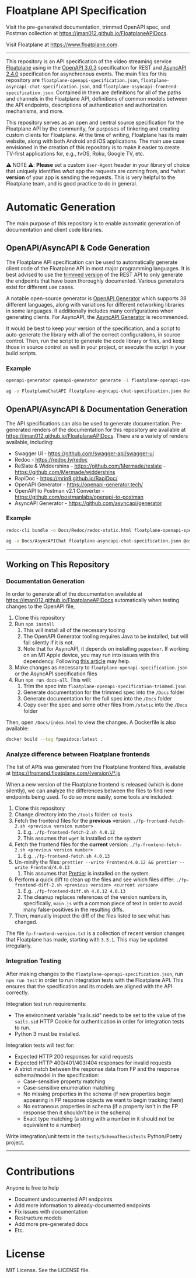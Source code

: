 # Floatplane API Specification

Visit the pre-generated documentation, trimmed OpenAPI spec, and Postman collection at https://jman012.github.io/FloatplaneAPIDocs.

Visit Floatplane at https://www.floatplane.com.

---

This repository is an API specification of the video streaming service [Floatplane](https://www.floatplane.com) using in the [OpenAPI 3.0.3](https://swagger.io/specification/) specification for REST and [AsyncAPI 2.4.0](https://www.asyncapi.com/) specification for asynchronous events. The main files for this repository are `floatplane-openapi-specification.json`, `floatplane-asyncapi-chat-specification.json`, and `floatplane-asyncapi-frontend-specification.json`. Contained in them are definitions for all of the paths and channels in the Floatplane API, definitions of common models between the API endpoints, descriptions of authentication and authorization mechanisms, and more.

This repository serves as an open and central source specification for the Floatplane API by the community, for purposes of tinkering and creating custom clients for Floatplane. At the time of writing, Floatplane has its main website, along with both Android and iOS applications. The main use case envisioned in the creation of this repository is to make it easier to create TV-first applications for, e.g., tvOS, Roku, Google TV, etc.

⚠️ NOTE ⚠️: **Please** set a custom `User-Agent` header in your library of choice that uniquely identifies *what* app the requests are coming from, and *what **version** of your app is sending the requests. This is very helpful to the Floatplane team, and is good practice to do in general.

# Automatic Generation

The main purpose of this repository is to enable automatic generation of documentation and client code libraries.

## OpenAPI/AsyncAPI & Code Generation

The Floatplane API specification can be used to automatically generate client code of the Floatplane API in most major programming languages. It is best advised to use the [trimmed version](https://jman012.github.io/FloatplaneAPIDocs/floatplane-openapi-specification-trimmed.json) of the REST API to only generate the endpoints that have been thoroughly documented. Various generators exist for different use cases. 

A notable open-source generator is [OpenAPI Generator](https://openapi-generator.tech/docs/generators) which supports 38 different languages, along with variations for different networking libraries in some languages. It additionally includes many configurations when generating clients. For AsyncAPI, the [AsyncAPI Generator](https://github.com/asyncapi/generator) is recommended.

It would be best to keep your version of the specification, and a script to auto-generate the library with all of the correct configurations, in source control. Then, run the script to generate the code library or files, and keep those in source control as well in your project, or execute the script in your build scripts.

### Example

```sh
openapi-generator openapi-generator generate -i floatplane-openapi-specification-trimmed.json -o Swift -g swift5 --library vapor
```

```sh
ag -o FloatplaneChatAPI floatplane-asyncapi-chat-specification.json @asyncapi/nodejs-template
```

## OpenAPI/AsyncAPI & Documentation Generation

The API specifications can also be used to generate documentation. Pre-generated renders of the documentation for this repository are available at https://jman012.github.io/FloatplaneAPIDocs. There are a variety of renders available, including:
- Swagger UI - https://github.com/swagger-api/swagger-ui
- Redoc - https://redoc.ly/redoc
- ReSlate & Widdershins - https://github.com/Mermade/reslate - https://github.com/Mermade/widdershins
- RapiDoc - https://mrin9.github.io/RapiDoc/
- OpenAPI Generator - https://openapi-generator.tech/
- OpenAPI to Postman v2.1 Converter - https://github.com/postmanlabs/openapi-to-postman
- AsyncAPI Generator - https://github.com/asyncapi/generator

### Example

```sh
redoc-cli bundle -o Docs/Redoc/redoc-static.html floatplane-openapi-specification.json
```

```sh
ag -o Docs/AsyncAPIChat floatplane-asyncapi-chat-specification.json @asyncapi/html-template
```

---

## Working on This Repository

### Documentation Generation

In order to generate all of the documentation available at https://jman012.github.io/FloatplaneAPIDocs automatically when testing changes to the OpenAPI file,
1. Clone this repository
2. Run `npm install`
	1. This will install all of the necessary tooling
	2. The OpenAPI Generator tooling requires Java to be installed, but will fail silently if it is not.
	3. Note that for AsyncAPI, it depends on installing `puppeteer`. If working on an M1 Apple device, you may run into issues with this dependency. Following [this article](https://linguinecode.com/post/how-to-fix-m1-mac-puppeteer-chromium-arm64-bug) may help.
3. Make changes as necessary to `floatplane-openapi-specification.json` or the AsyncAPI specification files
4. Run `npm run docs-all`. This will:
	1. Trim the spec into `floatplane-openapi-specification-trimmed.json`
	2. Generate documentation for the trimmed spec into the `/Docs` folder
	3. Generate documentation for the full spec into the `/Docs` folder
	4. Copy over the spec and some other files from `/static` into the `/Docs` folder

Then, open `/Docs/index.html` to view the changes. A Dockerfile is also available:

```sh
docker build --tag fpapidocs:latest .
```

### Analyze difference between Floatplane frontends

The list of APIs was generated from the Floatplane frontend files, available at https://frontend.floatplane.com/{version}/*.js

When a new version of the Floatplane frontend is released (which is done silently), we can analyze the differences between the files to find new endpoints being used. To do so more easily, some tools are included:

1. Clone this repository
2. Change directory into the `/tools` folder: `cd tools`
3. Fetch the frontend files for the **previous** version: `./fp-frontend-fetch-2.sh <previous version number>`
	1. E.g. `./fp-frontend-fetch-2.sh 4.0.12`
	2. This assumes that `wget` is installed on the system
4. Fetch the frontend files for the **current** version: `./fp-frontend-fetch-2.sh <previous version number>`
	1. E.g. `./fp-frontend-fetch.sh 4.0.13`
5. Un-minify the files: `prettier --write Frontend/4.0.12 && prettier --write Frontend/4.0.13`
	1. This assumes that [Prettier](https://prettier.io/) is installed on the system
6. Perform a quick diff to clean up the files and see which files differ: `./fp-frontend-diff-2.sh <previous version> <current version>`
	1. E.g. `./fp-frontend-diff.sh 4.0.12 4.0.13`
	2. The cleanup replaces references of the version numbers in, specifically, `main.js` with a common piece of text in order to avoid many false-positives in the resulting diffs.
7. Then, manually inspect the diff of the files listed to see what has changed.

The file `fp-frontend-version.txt` is a collection of recent version changes that Floatplane has made, starting with `3.5.1`. This may be updated irregularly.

### Integration Testing

After making changes to the `floatplane-openapi-specification.json`, run `npm run test` in order to run integration tests with the Floatplane API. This ensures that the specification and its models are aligned with the API correctly.

Integration test run requirements:
- The environment variable "sails.sid" needs to be set to the value of the `sails.sid` HTTP Cookie for authentication in order for integration tests to run.
- Python 3 must be installed.

Integration tests will test for:
- Expected HTTP 200 responses for valid requests
- Expected HTTP 400/401/403/404 responses for invalid requests
- A strict match between the response data from FP and the response schema/model in the specification:
	- Case-sensitive property matching
	- Case-sensitive enumeration matching
	- No missing properties in the schema (if new properties begin appearing in FP response objects we want to begin tracking them)
	- No extraneous properties in schema (if a property isn't in the FP response then it shouldn't be in the schema)
	- Exact type matching (a string with a number in it should not be equivalent to a number)

Write integration/unit tests in the `tests/SchemaThesisTests` Python/Poetry project.

---

# Contributions

Anyone is free to help
- Document undocumented API endpoints
- Add more information to already-documented endpoints
- Fix issues with documentation
- Restructure models
- Add more pre-generated docs
- Etc.

# License

MIT License. See the LICENSE file.
